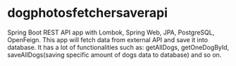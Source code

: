 # dogphotosfetchersaverapi
Spring Boot REST API app with Lombok, Spring Web, JPA, PostgreSQL, OpenFeign. This app will fetch data from external API and save it into database.
It has a lot of functionalities such as: getAllDogs, getOneDogById, saveAllDogs(saving specific amount of dogs data to database) and so on.  
